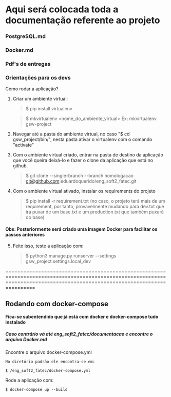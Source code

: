 # Aqui será colocada toda a documentação referente ao projeto

### PostgreSQL.md
### Docker.md
### Pdf's de entregas

### Orientações para os devs

Como rodar a aplicação? 

1. Criar um ambiente virtual:

    > $ pip install virtualenv

    > $ mkvirtualenv <nome_do_ambiente_virtual> Ex: mkvirtualenv gsw-project

2. Navegar até a pasta do ambiente virtual, no caso "$ cd gsw_project/bin/", nesta pasta ativar o virtualenv com o comando "activate"

3. Com o ambiente virtual criado, entrar na pasta de destino da aplicação que você queira deixá-lo e fazer o clone da aplicação que está no github.

    > $ git clone --single-branch --branch homologacao git@github.com:eduardoquerido/eng_soft2_fatec.git 

4. Com o ambiente virtual ativado, instalar os requirements do projeto

    > $ pip install -r requirement.txt (no caso, o projeto terá mais de um requirement, por tanto, provavelmente mudando para dev.txt que irá puxar de um base.txt e um production.txt que também puxará do base)

#### Obs: Posteriormente será criado uma imagem Docker para facilitar os passos anteriores

5. Feito isso, teste a aplicação com:

    > $ python3 manage.py runserver --settings gsw_project.settings.local_dev



============================================================================================================================================================================


## Rodando com docker-compose

#### Fica-se subentendido que já está com docker e docker-compose tudo instalado
##### Caso contrário vá até eng_soft2_fatec/documentacao e encontre o arquivo Docker.md

Encontre o arquivo docker-compose.yml

    No diretório padrão ele encontra-se em:

    $ /eng_soft2_fatec/docker-compose.yml

Rode a aplicação com:

    $ docker-compose up --build 
